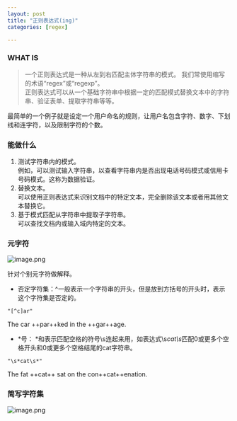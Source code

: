 ```yaml
---
layout: post
title: "正则表达式(ing)"
categories: [regex]

---
```


### WHAT IS
> 一个正则表达式是一种从左到右匹配主体字符串的模式。 我们常使用缩写的术语“regex”或“regexp”。  
正则表达式可以从一个基础字符串中根据一定的匹配模式替换文本中的字符串、验证表单、提取字符串等等。

最简单的一个例子就是设定一个用户命名的规则，让用户名包含字符、数字、下划线和连字符，以及限制字符的个数。

### 能做什么
1. 测试字符串内的模式。  
例如，可以测试输入字符串，以查看字符串内是否出现电话号码模式或信用卡号码模式。这称为数据验证。
2. 替换文本。  
可以使用正则表达式来识别文档中的特定文本，完全删除该文本或者用其他文本替换它。
3. 基于模式匹配从字符串中提取子字符串。  
可以查找文档内或输入域内特定的文本。

### 元字符
![image.png](https://i.loli.net/2020/11/03/ITtSqJVCHL1lfOb.png)

针对个别元字符做解释。

- 否定字符集：^一般表示一个字符串的开头，但是放到方括号的开头时，表示这个字符集是否定的。


```
"[^c]ar"
```
 The car ++par++ked in the ++gar++age.
 
- \*号：
\*和表示匹配空格的符号\s连起来用，如表达式\s*cat\s*匹配0或更多个空格开头和0或更多个空格结尾的cat字符串。

```
"\s*cat\s*"
```
The fat ++cat++ sat on the con++cat++enation.

### 简写字符集
![image.png](https://i.loli.net/2020/11/04/yIQwW7KuYVCjldX.png)


